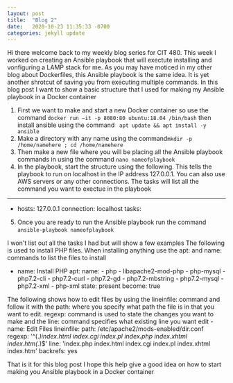 ```yaml
---
layout: post
title:  "Blog 2"
date:   2020-10-23 11:35:33 -0700
categories: jekyll update
---
```


Hi there welcome back to my weekly blog series for CIT 480. This week I worked on creating an Ansible playbook that will exectute installing and vonfiguring a LAMP stack for me. As you may have moticed in my other blog about Dockerfiles, this Ansible playbook is the same idea. It is yet another shrotcut of saving you from executing multiple commands. In this blog post I want to show a basic structure that I used for making my Ansible playbook in a Docker container

1. First we want to make and start a new Docker container so use the command `docker run –it -p 8080:80 ubuntu:18.04 /bin/bash` then install ansible using the command ` apt update && apt install -y ansible`
2.  Make a directory with any name using the command`mkdir -p /home/namehere ; cd /home/namehere`
3. Then make a new file where you will be placing all the Ansible playbook commands in using the command `nano nameofplaybook` 
4. In the playbook, start the structure using the following. This tells the playbook to run on localhost in the IP address 127.0.0.1. You can also use AWS servers or any other connections. The tasks will list all the command you want to exectue in the playbook
---
- hosts: 127.0.0.1
 connection: localhost
 tasks:
5. Once you are ready to run the Ansible playbook run the command `ansible-playbook nameofplaybook`

I won't list out all the tasks I had but will show a few examples
The following is used to install PHP files. When installing anything use the apt: and name: commands to list the files to install
 - name: Install PHP
        apt:
          name:
            - php
            - libapache2-mod-php
            - php-mysql
            - php7.2-cli
            - php7.2-curl
            - php7.2-gd
            - php7.2-mbstring
            - php7.2-mysql
            - php7.2-xml
            - php-xml
          state: present
        become: true

 The following shows how to edit files by using the lineinfile: command and follow it with the path: where you specify what path the file is in that you want to edit. regexp: command is used to state the changes you want to make and the line: command specifies what existing line you want edit
      - name: Edit Files
        lineinfile:
          path: /etc/apache2/mods-enabled/dir.conf
          regexp: '^(.*)index.html index.cgi index.pl index.php index.xhtml index.htm(.*)$'
          line: 'index.php index.html index.cgi index.pl index.xhtml index.htm'
          backrefs: yes

That is it for this blog post I hope this help give a good idea on how to start making you Ansible playbook in a Docker container